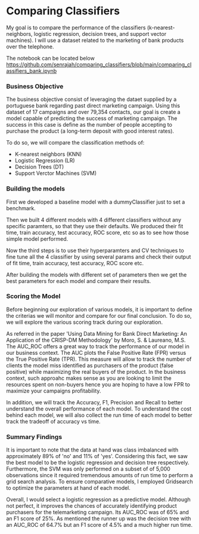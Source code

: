 # Comparing Classifiers
 My goal is to compare the performance of the classifiers (k-nearest-neighbors, logistic regression, decision trees, and support vector machines). I will use a dataset related to the marketing of bank products over the telephone. 

The notebook can be located below
https://github.com/senrajah/comparing_classifiers/blob/main/comparing_classifiers_bank.ipynb

### Business Objective  

The business objective consist of leveraging the dataet supplied by a portuguese bank regarding past direct marketing campaign. Using this dataset of 17 campaigns and over 79,354 contacts, our goal is create a model capable of predicting the success of marketing campaign. The success in this case is define as the number of people accepting to purchase the product (a long-term deposit with good interest rates).  

To do so, we will compare the classification methods of:  
- K-nearest neighbors (KNN)
- Logistic Regression (LR)
- Decision Trees (DT)
- Support Verctor Machines (SVM)

### Building the models

First we developed a baseline model with a dummyClassifier just to set a benchmark.

Then we built 4 different models with 4 different classifiers without any specific paramters, so that they use their defaults. We produced their fit time, train accuracy, test accuracy, ROC score, etc so as to see how those simple model performed.

Now the third steps is to use their hyperparamters and CV techniques to fine tune all the 4 classifier by using several params and check their output of fit time, train accuracy, test accuracy, ROC score etc.

After building the models with different set of parameters then we get the best parameters for each model and compare their results.

### Scoring the Model

Before beginning our exploration of various models, it is important to define the criterias we will monitor and compare for our final conclusion. To do so, we will explore the various scoring track during our exploration.  

As referred in the paper 'Using Data Mining for Bank Direct Marketing: An Application of the CRISP-DM Methodology' by Moro, S. & Laureano, M.S. The AUC_ROC offers a great way to track the performance of our model in our business context. The AUC plots the False Positive Rate (FPR) versus the True Positive Rate (TPR). This measure will allow to track the number of clients the model miss identified as purchasers of the product (false positive) while maximizing the real buyers of the product. In the business context, such approahc makes sense as you are looking to limit the resources spent on non-buyers hence you are hoping to have a low FPR to maximize your campaigns profitability.  

In addition, we will track the Accuracy, F1, Precision and Recall to better understand the overall performance of each model. To understand the cost behind each model, we will also collect the run time of each model to better track the tradeoff of accuracy vs time.


### Summary Findings

It is important to note that the data at hand was class imbalanced with approximately 89% of 'no' and 11% of 'yes'. Considering this fact, we saw the best model to be the logistic regression and decision tree respectively. Furthermore, the SVM was only performed on a subset of of 5,000 observations since it required tremendous amounts of run time to perform a grid search analysis. To ensure comparative models, I employed Gridsearch to optimize the parameters at hand of each model. 

Overall, I would select a logistic regression as a predictive model. Although not perfect, it improves the chances of accurately identifying product purchasers for the telemarketing campaign. Its AUC_ROC was of 65% and an F1 score of 25%. As mentioned the runner up was the decision tree with an AUC_ROC of 64.7% but an F1 score of 4.5% and a much higher run time.

